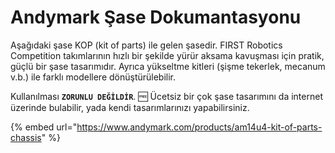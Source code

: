 # Andymark Şase Dokumantasyonu

Aşağıdaki şase KOP \(kit of parts\) ile gelen şasedir. FIRST Robotics Competition takımlarının hızlı bir şekilde yürür aksama kavuşması için pratik, güçlü bir şase tasarımıdır. Ayrıca yükseltme kitleri \(şişme tekerlek, mecanum v.b.\) ile farklı modellere dönüştürülebilir. 

Kullanılması **`ZORUNLU DEĞİLDİR`**.  🆓 Ücetsiz bir çok şase tasarımını da internet üzerinde bulabilir, yada kendi tasarımlarınızı yapabilirsiniz.

{% embed url="https://www.andymark.com/products/am14u4-kit-of-parts-chassis" %}



